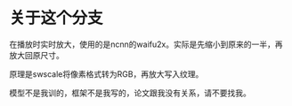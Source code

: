 # 关于这个分支

在播放时实时放大，使用的是ncnn的waifu2x。实际是先缩小到原来的一半，再放大回原尺寸。

原理是swscale将像素格式转为RGB，再放大写入纹理。

模型不是我训的，框架不是我写的，论文跟我没有关系，请不要找我。